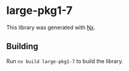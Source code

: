 # large-pkg1-7

This library was generated with [Nx](https://nx.dev).

## Building

Run `nx build large-pkg1-7` to build the library.
